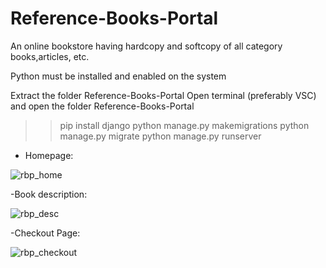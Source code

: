 
# Reference-Books-Portal
An online bookstore having hardcopy and softcopy of all category books,articles, etc.


Python must be installed and enabled on the system

Extract the folder Reference-Books-Portal
Open terminal (preferably VSC) and open the folder Reference-Books-Portal 
>>pip install django
>>python manage.py makemigrations
>>python manage.py migrate
>> python manage.py runserver

- Homepage:

![rbp_home](https://user-images.githubusercontent.com/87609950/227539839-0ac71bc9-58e5-4c03-826f-62140e5e07d1.jpg)

-Book description:

![rbp_desc](https://user-images.githubusercontent.com/87609950/227539828-41362419-a23c-4e6d-86e4-a307b6c4b965.jpg)

-Checkout Page:

![rbp_checkout](https://user-images.githubusercontent.com/87609950/227539811-9694f1fc-3076-46fe-aac9-f79daee0ebd0.jpg)
